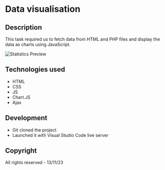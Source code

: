 # Data visualisation

## Description
This task required us to fetch data from HTML and PHP files and display the data as charts using JavaScript.

![Statistics Preview](https://github.com/konstantiinov/Data-visualisation/blob/main/Screenshot%202023-11-13%20at%2021-20-09%20Statistiques%20sur%20la%20criminalit%C3%A9%20-%20Statistics%20Explained.png)


## Technologies used
- HTML
- CSS
- JS
- Chart.JS
- Ajax

## Development
- Git cloned the project
- Launched it with Visual Studio Code live server

## Copyright
All rights reserved - 13/11/23
